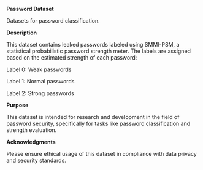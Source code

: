 **Password Dataset**

Datasets for password classification.

**Description**

This dataset contains leaked passwords labeled using SMMl-PSM, a statistical probabilistic password strength meter. The labels are assigned based on the estimated strength of each password:

Label 0: Weak passwords

Label 1: Normal passwords

Label 2: Strong passwords

**Purpose**

This dataset is intended for research and development in the field of password security, specifically for tasks like password classification and strength evaluation.

**Acknowledgments**

Please ensure ethical usage of this dataset in compliance with data privacy and security standards.

